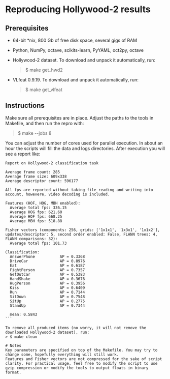 # Reproducing Hollywood-2 results

## Prerequisites
 - 64-bit *nix, 800 Gb of free disk space, several gigs of RAM
 - Python, NumPy, octave, scikits-learn, PyYAML, oct2py, octave
 - Hollywood-2 dataset. To download and unpack it automatically, run:
 
   > $ make get_hwd2
 - VLfeat 0.9.19. To download and unpack it automatically, run:
 
   > $ make get_vlfeat

## Instructions

Make sure all prerequisites are in place. Adjust the paths to the tools in Makefile, and then run the repro with:
> $ make --jobs 8

You can adjust the number of cores used for parallel execution. In about an hour the scripts will fill the data and logs directories. After execution you will see a report like:
````
Report on Hollywood-2 classification task

Average frame count: 285
Average frame size: 609x338
Average descriptor count: 596177

All fps are reported without taking file reading and writing into account, howevere, video decoding is included.

Features (HOF, HOG, MBH enabled):
  Average total fps: 336.15
  Average HOG fps: 621.60
  Average HOF fps: 668.25
  Average MBH fps: 518.88

Fisher vectors (components: 256, grids: ['1x1x1', '1x3x1', '1x1x2'], updates/descriptor: 5, second order enabled: False, FLANN trees: 4, FLANN comparisons: 32):
  Average total fps: 101.73

Classification:
  AnswerPhone           AP = 0.3368
  DriveCar              AP = 0.8976
  Eat                   AP = 0.6187
  FightPerson           AP = 0.7357
  GetOutCar             AP = 0.5383
  HandShake             AP = 0.3676
  HugPerson             AP = 0.3956
  Kiss                  AP = 0.6409
  Run                   AP = 0.7144
  SitDown               AP = 0.7548
  SitUp                 AP = 0.2775
  StandUp               AP = 0.7344

  mean: 0.5843
```

To remove all produced items (no worry, it will not remove the downloaded Hollywood-2 dataset), run:
> $ make clean

# Notes
Key parameters are specified on top of the Makefile. You may try to change some, hopefully everything will still work.
Features and Fisher vectors are not compressed for the sake of script clarity. For practical usage, feel free to modify the script to use gzip compression or modify the tools to output floats in binary format.
